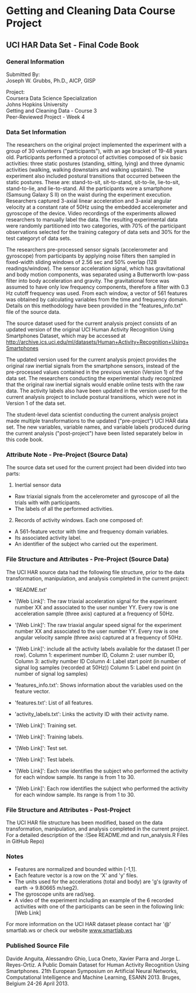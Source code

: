# Getting and Cleaning Data Course Project
## UCI HAR Data Set - Final Code Book

### General Information  

Submitted By:  
Joseph W. Grubbs, Ph.D., AICP, GISP

Project:  
Coursera Data Science Specialization  
Johns Hopkins University  
Getting and Cleaning Data - Course 3  
Peer-Reviewed Project - Week 4  

### Data Set Information

The researchers on the original project implemented the experiment with a group of 30 volunteers ("participants"), with an age bracket of 19-48 years old. Participants performed a protocol of activities composed of six basic activities: three static postures (standing, sitting, lying) and three dynamic activities (walking, walking downstairs and walking upstairs). The experiment also included postural transitions that occurred between the static postures. These are: stand-to-sit, sit-to-stand, sit-to-lie, lie-to-sit, stand-to-lie, and lie-to-stand. All the participants wore a smartphone (Samsung Galaxy S II) on the waist during the experiment execution. Researchers captured 3-axial linear acceleration and 3-axial angular velocity at a constant rate of 50Hz using the embedded accelerometer and gyroscope of the device. Video recordings of the experiments allowed researchers to manually label the data. The resulting experimental data were randomly partitioned into two categories, with 70% of the participant observations selected for the training category of data sets and 30% for the test categoryt of data sets. 

The researchers pre-processed sensor signals (accelerometer and gyroscope) from participants by applying noise filters then sampled in fixed-width sliding windows of 2.56 sec and 50% overlap (128 readings/window). The sensor acceleration signal, which has gravitational and body motion components, was separated using a Butterworth low-pass filter into body acceleration and gravity. The gravitational force was assumed to have only low frequency components, therefore a filter with 0.3 Hz cutoff frequency was used. From each window, a vector of 561 features was obtained by calculating variables from the time and frequency domain. Details on this methodology have been provided in the "features_info.txt" file of the source data. 

The source dataset used for the current analysis project consists of an updated version of the original UCI Human Activity Recognition Using Smartphones Dataset, which may be accessed at http://archive.ics.uci.edu/ml/datasets/Human+Activity+Recognition+Using+Smartphones

The updated version used for the current analysis project provides the original raw inertial signals from the smartphone sensors, instead of the pre-processed values contained in the previous version (Version 1) of the data set. The researchers conducting the experimental study recognized that the original raw inertial signals would enable online tests with the raw data. The activity labels also have been updated in the version used for the current analysis project to include postural transitions, which were not in Version 1 of the data set.

The student-level data scientist conducting the current analysis project made multiple transformations to the updated ("pre-project") UCI HAR data set. The new variables, variable names, and variable labels produced during the current analysis ("post-project") have been listed separately below in this code book.

### Attribute Note - Pre-Project (Source Data)

The source data set used for the current project had been divided into two parts: 

1. Inertial sensor data 
- Raw triaxial signals from the accelerometer and gyroscope of all the trials with with participants. 
- The labels of all the performed activities. 

2. Records of activity windows. Each one composed of: 
- A 561-feature vector with time and frequency domain variables. 
- Its associated activity label. 
- An identifier of the subject who carried out the experiment. 

### File Structure and Attributes - Pre-Project (Source Data)

The UCI HAR source data had the following file structure, prior to the data transformation, manipulation, and analysis completed in the current project:

- 'README.txt' 

- '[Web Link]': The raw triaxial acceleration signal for the experiment number XX and associated to the user number YY. Every row is one acceleration sample (three axis) captured at a frequency of 50Hz. 

- '[Web Link]': The raw triaxial angular speed signal for the experiment number XX and associated to the user number YY. Every row is one angular velocity sample (three axis) captured at a frequency of 50Hz. 

- '[Web Link]': include all the activity labels available for the dataset (1 per row). 
Column 1: experiment number ID, 
Column 2: user number ID, 
Column 3: activity number ID 
Column 4: Label start point (in number of signal log samples (recorded at 50Hz)) 
Column 5: Label end point (in number of signal log samples) 

- 'features_info.txt': Shows information about the variables used on the feature vector. 

- 'features.txt': List of all features. 

- 'activity_labels.txt': Links the activity ID with their activity name. 

- '[Web Link]': Training set. 

- '[Web Link]': Training labels. 

- '[Web Link]': Test set. 

- '[Web Link]': Test labels. 

- '[Web Link]': Each row identifies the subject who performed the activity for each window sample. Its range is from 1 to 30. 

- '[Web Link]': Each row identifies the subject who performed the activity for each window sample. Its range is from 1 to 30. 

### File Structure and Attributes - Post-Project
The UCI HAR file structure has been modified, based on the data transformation, manipulation, and analysis completed in the current project. For a detailed description of the :(See README.md and run_analysis.R Files in GitHub Repo)

### Notes

- Features are normalized and bounded within [-1,1]. 
- Each feature vector is a row on the 'X' and 'y' files. 
- The units used for the accelerations (total and body) are 'g's (gravity of earth -> 9.80665 m/seg2). 
- The gyroscope units are rad/seg. 
- A video of the experiment including an example of the 6 recorded activities with one of the participants can be seen in the following link: [Web Link] 

For more information on the UCI HAR dataset please contact har '@' smartlab.ws or check our website www.smartlab.ws


### Published Source File

Davide Anguita, Alessandro Ghio, Luca Oneto, Xavier Parra and Jorge L. Reyes-Ortiz. A Public Domain Dataset for Human Activity Recognition Using Smartphones. 21th European Symposium on Artificial Neural Networks, Computational Intelligence and Machine Learning, ESANN 2013. Bruges, Belgium 24-26 April 2013.
